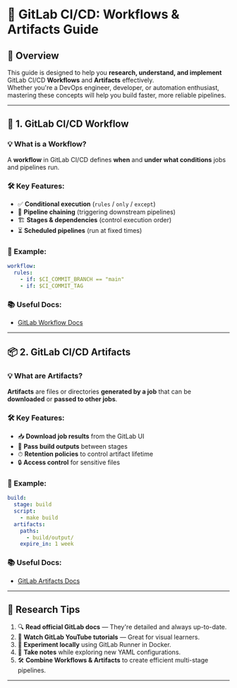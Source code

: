 # 🚀 GitLab CI/CD: Workflows & Artifacts Guide

## 📜 Overview
This guide is designed to help you **research, understand, and implement** GitLab CI/CD **Workflows** and **Artifacts** effectively.  
Whether you're a DevOps engineer, developer, or automation enthusiast, mastering these concepts will help you build faster, more reliable pipelines.

---

## 🔄 1. GitLab CI/CD Workflow

### 💡 What is a Workflow?
A **workflow** in GitLab CI/CD defines **when** and **under what conditions** jobs and pipelines run.

### 🛠 Key Features:
- ✅ **Conditional execution** (`rules` / `only` / `except`)
- 🔗 **Pipeline chaining** (triggering downstream pipelines)
- 🏗 **Stages & dependencies** (control execution order)
- ⏳ **Scheduled pipelines** (run at fixed times)

### 📂 Example:
```yaml
workflow:
  rules:
    - if: $CI_COMMIT_BRANCH == "main"
    - if: $CI_COMMIT_TAG
```

### 📚 Useful Docs:
- [GitLab Workflow Docs](https://docs.gitlab.com/ee/ci/yaml/#workflow)

---

## 📦 2. GitLab CI/CD Artifacts

### 💡 What are Artifacts?
**Artifacts** are files or directories **generated by a job** that can be **downloaded** or **passed to other jobs**.

### 🛠 Key Features:
- 📥 **Download job results** from the GitLab UI
- 🔄 **Pass build outputs** between stages
- ⏱ **Retention policies** to control artifact lifetime
- 🔒 **Access control** for sensitive files

### 📂 Example:
```yaml
build:
  stage: build
  script:
    - make build
  artifacts:
    paths:
      - build/output/
    expire_in: 1 week
```

### 📚 Useful Docs:
- [GitLab Artifacts Docs](https://docs.gitlab.com/ee/ci/pipelines/job_artifacts.html)

---

## 🧠 Research Tips

1. 🔍 **Read official GitLab docs** — They're detailed and always up-to-date.
2. 🎥 **Watch GitLab YouTube tutorials** — Great for visual learners.
3. 🧪 **Experiment locally** using GitLab Runner in Docker.
4. 📝 **Take notes** while exploring new YAML configurations.
5. 🛠 **Combine Workflows & Artifacts** to create efficient multi-stage pipelines.

---

